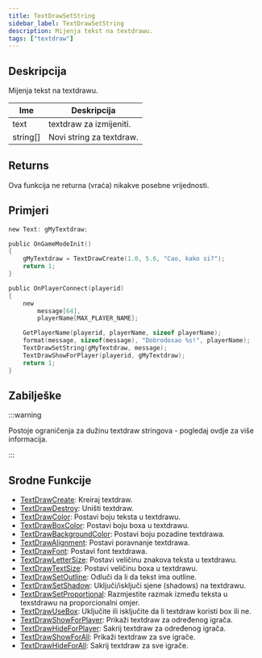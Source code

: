 ```yaml
---
title: TextDrawSetString
sidebar_label: TextDrawSetString
description: Mijenja tekst na textdrawu.
tags: ["textdraw"]
---
```


## Deskripcija

Mijenja tekst na textdrawu.

| Ime      | Deskripcija              |
| -------- | ------------------------ |
| text     | textdraw za izmijeniti.  |
| string[] | Novi string za textdraw. |

## Returns

Ova funkcija ne returna (vraća) nikakve posebne vrijednosti.

## Primjeri

```c
new Text: gMyTextdraw;

public OnGameModeInit()
{
    gMyTextdraw = TextDrawCreate(1.0, 5.6, "Cao, kako si?");
    return 1;
}

public OnPlayerConnect(playerid)
{
    new
        message[64],
        playerName[MAX_PLAYER_NAME];

    GetPlayerName(playerid, playerName, sizeof playerName);
    format(message, sizeof(message), "Dobrodosao %s!", playerName);
    TextDrawSetString(gMyTextdraw, message);
    TextDrawShowForPlayer(playerid, gMyTextdraw);
    return 1;
}
```

## Zabilješke

:::warning

Postoje ograničenja za dužinu textdraw stringova - pogledaj ovdje za više informacija.

:::

## Srodne Funkcije

- [TextDrawCreate](TextDrawCreate): Kreiraj textdraw.
- [TextDrawDestroy](TextDrawDestroy): Uništi textdraw.
- [TextDrawColor](TextDrawColor): Postavi boju teksta u textdrawu.
- [TextDrawBoxColor](TextDrawBoxColor): Postavi boju boxa u textdrawu.
- [TextDrawBackgroundColor](TextDrawBackgroundColor): Postavi boju pozadine textdrawa.
- [TextDrawAlignment](TextDrawAlignment): Postavi poravnanje textdrawa.
- [TextDrawFont](TextDrawFont): Postavi font textdrawa.
- [TextDrawLetterSize](TextDrawLetterSize): Postavi veličinu znakova teksta u textdrawu.
- [TextDrawTextSize](TextDrawTextSize): Postavi veličinu boxa u textdrawu.
- [TextDrawSetOutline](TextDrawSetOutline): Odluči da li da tekst ima outline.
- [TextDrawSetShadow](TextDrawSetShadow): Uključi/isključi sjene (shadows) na textdrawu.
- [TextDrawSetProportional](TextDrawSetProportional): Razmjestite razmak između teksta u texstdrawu na proporcionalni omjer.
- [TextDrawUseBox](TextDrawUseBox): Uključite ili isključite da li textdraw koristi box ili ne.
- [TextDrawShowForPlayer](TextDrawShowForPlayer): Prikaži textdraw za određenog igrača.
- [TextDrawHideForPlayer](TextDrawHideForPlayer): Sakrij textdraw za određenog igrača.
- [TextDrawShowForAll](TextDrawShowForAll): Prikaži textdraw za sve igrače.
- [TextDrawHideForAll](TextDrawHideForAll): Sakrij textdraw za sve igrače.
